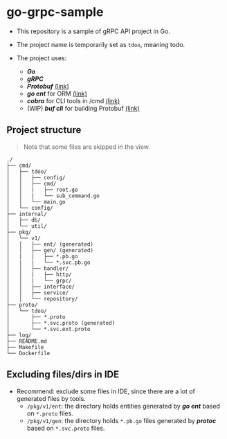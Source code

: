 # go-grpc-sample

- This repository is a sample of gRPC API project in Go.
- The project name is temporarily set as `tdoo`, meaning todo.

- The project uses:
    - **_Go_**
    - **_gRPC_**
    - **_Protobuf_** [(link)](https://protobuf.dev/) 
    - **_go ent_** for ORM [(link)](https://entgo.io/)
    - **_cobra_** for CLI tools in /cmd [(link)](https://cobra.dev/)
    - (WIP) **_buf cli_** for building Protobuf [(link)](https://buf.build/product/cli)

## Project structure

> Note that some files are skipped in the view.

```
./
├── cmd/
│   ├── tdoo/
│   │   ├── config/
│   │   ├── cmd/
│   │   |   ├── root.go
│   │   |   └── sub_command.go
│   │   └── main.go
│   └── config/
├── internal/
│   ├── db/
│   └── util/
├── pkg/
│   └── v1/
│   │   ├── ent/ (generated)
│   │   ├── gen/ (generated)
│   |   |   ├── *.pb.go
│   |   |   └── *.svc.pb.go
│   │   ├── handler/
│   │   |   ├── http/
│   │   |   └── grpc/
│   │   ├── interface/
│   │   ├── service/
│   │   └── repository/
├── proto/
│   └── tdoo/
│       ├── *.proto
│       ├── *.svc.proto (generated)
│       └── *.svc.ext.proto
├── log/
├── README.md
├── Makefile
└── Dockerfile
```

## Excluding files/dirs in IDE

- Recommend: exclude some files in IDE, since there are a lot of generated files by tools.
    - `/pkg/v1/ent`: the directory holds entities generated by **_go ent_** based on `*.proto` files.
    - `/pkg/v1/gen`: the directory holds `*.pb.go` files generated by **_protoc_** based on `*.svc.proto` files.
